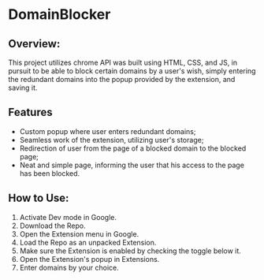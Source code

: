 # DomainBlocker

## Overview:
This project utilizes chrome API was built using HTML, CSS, and JS,
in pursuit to be able to block certain domains by a user's wish,
simply entering the redundant domains into the popup provided by
the extension, and saving it.

## Features
- Custom popup where user enters redundant domains;
- Seamless work of the extension, utilizing user's storage;
- Redirection of user from the page of a blocked domain to the blocked page;
- Neat and simple page, informing the user that his access to the page has been blocked.

## How to Use:
1. Activate Dev mode in Google.
2. Download the Repo.
3. Open the Extension menu in Google.
4. Load the Repo as an unpacked Extension.
5. Make sure the Extension is enabled by checking the toggle below it.
6. Open the Extension's popup in Extensions.
7. Enter domains by your choice.
